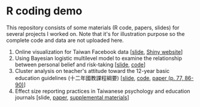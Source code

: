 # R coding demo
This repository consists of some materials (R code, papers, slides) for several projects I worked on. Note that it's for illustration purpose so the complete code and data are not uploaded here.

1. Online visualization for Taiwan Facebook data [[slide](https://github.com/qwding101/R-coding-demo/blob/main/01%20FBIssueAnalysis/2016FBissueAnalysis.pdf), [Shiny website](https://rayrdemo.shinyapps.io/DSRshiny_upload/)]
2. Using Bayesian logistic multilevel model to examine the relationship between personal belief and risk-taking [[slide](https://github.com/qwding101/R-coding-demo/blob/main/02%20BayesianLogistic/ValueAndRisktaking.pdf), [code](https://github.com/qwding101/R-coding-demo/tree/main/02%20BayesianLogistic)]
3. Cluster analysis on teacher's attitude toward the 12-year basic education guidelines (十二年國教課程綱要) [[slide](https://github.com/qwding101/R-coding-demo/blob/main/03%20ClusterAnalysisEdu/2020TeacherReady_slide.pdf), [code](https://github.com/qwding101/R-coding-demo/blob/main/03%20ClusterAnalysisEdu/ClusterAnalysisTeacher.Rmd), [paper (p. 77, 86-90)](https://github.com/qwding101/R-coding-demo/blob/main/03%20ClusterAnalysisEdu/2020TeacherReady.pdf)]
4. Effect size reporting practices in Taiwanese psychology and education journals [slide, [paper](https://github.com/qwding101/R-coding-demo/blob/main/04%20EffectSize/ESreview_paper.pdf), [supplemental  materials](https://osf.io/n69xs/)]
